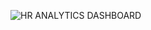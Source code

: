 ![HR ANALYTICS DASHBOARD](https://github.com/user-attachments/assets/c8b13b91-22d4-4de4-baec-3f6bcd9a948f)
